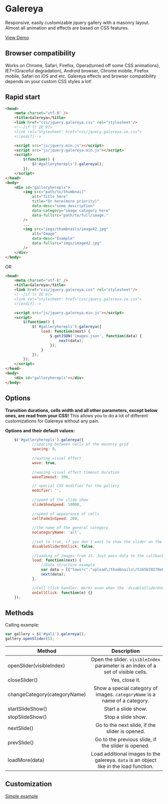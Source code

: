 Galereya
=================
Responsive, easily customizable jquery gallery with a masonry layout.
Almost all animation and effects are based on CSS features.

[View Demo](http://vodkabears.github.io/galereya/demo.html)

Browser compatibility
---------------------
Works on Chrome, Safari, Firefox, Opera(turned off some CSS animations), IE7+(Graceful degradation),
Android browser, Chrome mobile, Firefox mobile, Safari on iOS and etc.
Galereya effects and browser compatibility depends on your custom CSS styles a lot!

Rapid start
-----
```html
<head>
	<meta charset="utf-8" />
	<title>Galereya</title>
    <link href="css/jquery.galereya.css" rel="stylesheet"/>
    <!--[if lt IE 9]>
    <link rel="stylesheet" href="css/jquery.galereya.ie.css">
    <![endif]-->

    <script src="js/jquery.min.js"></script>
    <script src="js/jquery.galereya.min.js"></script>
    <script>
        $(function() {
            $('#galleryherepls').galereya();
        });
    </script>
</head>
<body>
    <div id="galleryherepls">
        <img src="path/to/thumbnail"
            alt="Title here"
            title="Or here(more priority)"
            data-desc="some description"
            data-category="image category here"
            data-fullsrc="path/to/full/image."
        />        
        ...        
        <img src="imgs/thumbnails/image42.jpg"
            alt="Image"
            data-desc="Example"
            data-fullsrc="imgs/image42.jpg"
        />
    </div>
</body>
```
OR
```html
<head>
	<meta charset="utf-8" />
	<title>Galereya</title>
    <link href="css/jquery.galereya.css" rel="stylesheet"/>
    <!--[if lt IE 9]>
    <link rel="stylesheet" href="css/jquery.galereya.ie.css">
    <![endif]-->

    <script src="js/jquery.galereya.min.js"></script>
    <script>
        $(function() {
            $('#galleryherepls').galereya({
                load: function(next) {
                    $.getJSON('images.json', function(data) {
                        next(data);
                    });
                }
            });
        });
    </script>
</head>
<body>
    <div id="galleryherepls"></div>
</body>
```

Options
----------
**Transition durations, cells width and all other parameters, except below ones, are read from your CSS!** This allows you to do a lot of different customizations for Galereya without any pain.

**Options and their default values:**
```js
    $('#galleryherepls').galereya({
            //spacing between cells of the masonry grid
            spacing: 0,
            
            //waving visual effect
            wave: true,
            
            //waving visual effect timeout duration
            waveTimeout: 300,

            // special CSS modifier for the gallery
            modifier: '',
            
            //speed of the slide show
            slideShowSpeed: 10000,
            
            //speed of appearance of cells
            cellFadeInSpeed: 200,
            
            //the name of the general category
            noCategoryName: 'all',
            
            //set to true, if you don't want to show the slider on the cell click.
            disableSliderOnClick: false,
            
            //loading of images from JS. Just pass data to the callback 'next'.            
            load: function(next) {
                //Data structure example
                var data = [{"lowsrc":"upload\/thumbnails\/5165b70278e0e2.80829014.jpg","fullsrc":"upload\/5165b70278e0e2.80829014.jpg","description":"Mehmet Dere","category":"drawing"}]
                next(data);
            },

            //Cell click handler. Works even when the 'disableSliderOnClick' property is true.
            onCellClick: function(e) {}
    });
```

Methods
----------
Calling example:
```js
var gallery = $('#gal1').galereya();
gallery.openSlider(5);
```

| Method                        | Description                                                                   |
| -------------                 |:-------------:                                                                |
| openSlider(visibleIndex)      | Open the slider. `visibleIndex` parameter is an index of a set of visible cells.|
| closeSlider()                 | Yes, close it.|
| changeCategory(categoryName)  | Show a special category of images. `categoryName` is a name of a category.|
| startSlideShow()              | Start a slide show.|
| stopSlideShow()               | Stop a slide show.|
| nextSlide()                   | Go to the next slide, if the slider is opened.|
| prevSlide()                   | Go to the previous slide, if the slider is opened.|
| loadMore(data)                | Load additional images to the galereya. `data` is an object like in the load function.|

Customization
--------------
[Simple example](http://vodkabears.github.io/galereya/#customization)